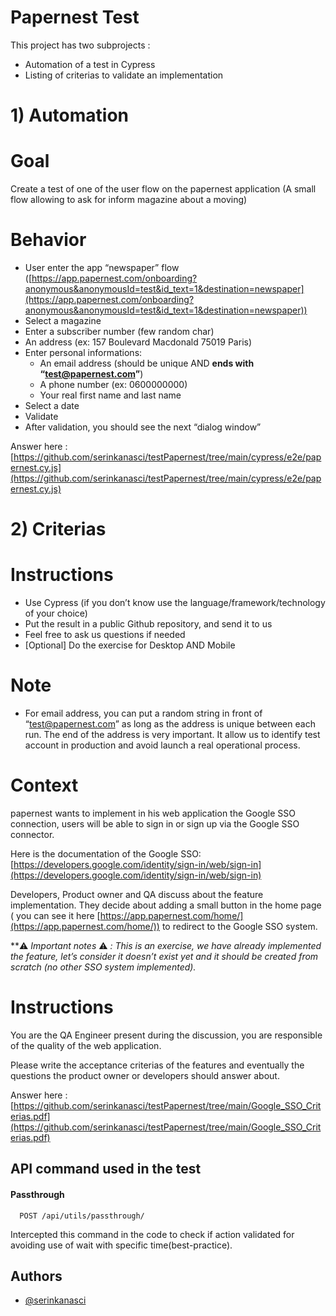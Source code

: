 
# **Papernest Test**

This project has two subprojects :
- Automation of a test in Cypress
- Listing of criterias to validate an implementation


# **1) Automation** 
# Goal

Create a test of one of the user flow on the papernest application (A small flow allowing to ask for inform magazine about a moving)

# Behavior

- User enter the app “newspaper” flow ([https://app.papernest.com/onboarding?anonymous&anonymousId=test&id_text=1&destination=newspaper](https://app.papernest.com/onboarding?anonymous&anonymousId=test&id_text=1&destination=newspaper))
- Select a magazine
- Enter a subscriber number (few random char)
- An address (ex: 157 Boulevard Macdonald 75019 Paris)
- Enter personal informations:
    - An email address (should be unique AND **ends with “[test@papernest.com](mailto:test@papernest.com)”**)
    - A phone number (ex: 0600000000)
    - Your real first name and last name
- Select a date
- Validate
- After validation, you should see the next “dialog window”

Answer here : [https://github.com/serinkanasci/testPapernest/tree/main/cypress/e2e/papernest.cy.js](https://github.com/serinkanasci/testPapernest/tree/main/cypress/e2e/papernest.cy.js)

# **2) Criterias** 


# Instructions

- Use Cypress (if you don’t know use the language/framework/technology of your choice)
- Put the result in a public Github repository, and send it to us
- Feel free to ask us questions if needed
- [Optional] Do the exercise for Desktop AND Mobile

# Note

- For email address, you can put a random string in front of “[test@papernest.com](mailto:test@papernest.com)” as long as the address is unique between each run. The end of the address is very important. It allow us to identify test account in production and avoid launch a real operational process.




# Context

papernest wants to implement in his web application the Google SSO connection, users will be able to sign in or sign up via the Google SSO connector.

Here is the documentation of the Google SSO: [https://developers.google.com/identity/sign-in/web/sign-in](https://developers.google.com/identity/sign-in/web/sign-in)

Developers, Product owner and QA discuss about the feature implementation. They decide about adding a small button in the home page ( you can see it here [https://app.papernest.com/home/](https://app.papernest.com/home/)) to redirect to the Google SSO system. 

 **⚠️ *Important notes* ⚠️ *:  This is an exercise, we have already implemented the feature, let’s consider it doesn’t exist yet and it should be created from scratch (no other SSO system implemented).*

# Instructions

You are the QA Engineer present during the discussion, you are responsible of the quality of the web application.

Please write the acceptance criterias of the features and eventually the questions the product owner or developers should answer about.

Answer here : [https://github.com/serinkanasci/testPapernest/tree/main/Google_SSO_Criterias.pdf](https://github.com/serinkanasci/testPapernest/tree/main/Google_SSO_Criterias.pdf)

## API command used in the test

#### Passthrough

```http
  POST /api/utils/passthrough/
```

Intercepted this command in the code to check if action validated for avoiding use of wait with specific time(best-practice).

## Authors

- [@serinkanasci](https://www.github.com/serinkanasci)

